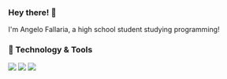 ### Hey there! 👋
I'm Angelo Fallaria, a high school student studying programming!

### 🔧 Technology & Tools
![](https://img.shields.io/badge/Editor-Sublime_Text-success?style=flat&logo=SublimeText&logoColor=white&color=2bbc8a) ![](https://img.shields.io/badge/Code-Python-success?style=flat&logo=python&logoColor=white&color=2bbc8a) ![](https://img.shields.io/badge/Code-C-success?style=flat&logo=C&logoColor=white&color=2bbc8a)

